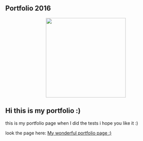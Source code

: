## Portfolio 2016

<p align="center">
  <img width="250" height="250" src="https://www.apereo.org/sites/default/files/styles/slider_large/public/OA2016.jpg?itok=Q5eUUF0q">
</p>

## Hi this is my portfolio :)
this is my portfolio page when I did the tests i hope you like it :)


look the page here: [My wonderful portfolio page :)]()

